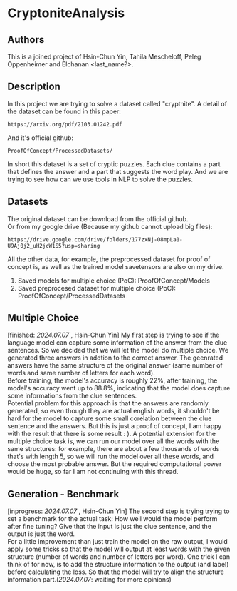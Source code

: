 # CryptoniteAnalysis
## Authors
This is a joined project of Hsin-Chun Yin, Tahila Mescheloff, Peleg Oppenheimer and Elchanan <last_name?>. 


## Description
In this project we are trying to solve a dataset called "cryptnite". A detail of the dataset can be found in this paper: 

	https://arxiv.org/pdf/2103.01242.pdf
And it's official github: 

	ProofOfConcept/ProcessedDatasets/
In short this dataset is a set of cryptic puzzles. Each clue contains a part that defines the answer and a part that suggests the word play. And we are trying to see how can we use tools in NLP to solve the puzzles.  


## Datasets
The original dataset can be download from the official github.  
Or from my google drive (Because my github cannot upload big files):

	https://drive.google.com/drive/folders/177zxNj-O8mpLa1-U9Aj0j2_uH2jcW1S5?usp=sharing
All the other data, for example, the preprocessed dataset for proof of concept is, as well as the trained model savetensors are also on my drive.  
1. Saved models for multiple choice (PoC): ProofOfConcept/Models  
2. Saved preprocesed dataset for multiple choice (PoC): ProofOfConcept/ProcessedDatasets

## Multiple Choice 
[finished: *2024.07.07* , Hsin-Chun Yin]
My first step is trying to see if the language model can capture some information of the answer from the clue sentences. So we decided that we will let the model do multiple choice. We generated three answers in addtion to the correct answer. The geenrated answers have the same structure of the original answer (same number of words and same number of letters for each word).  
Before training, the model's accuracy is roughly 22%, after training, the model's accuracy went up to 88.8%, indicating that the model does capture some informations from the clue sentences.  
Potential problem for this approach is that the answers are randomly generated, so even though they are actual english words, it shouldn't be hard for the model to capture some small corelation between the clue sentence and the answers. But this is just a proof of concept, I am happy with the result that there is some result : ). 
A potential extension for the multiple choice task is, we can run our model over all the words with the same structures: for example, there are about a few thousands of words that's with length 5, so we will run the model over all these words, and choose the most probable answer. But the required computational power would be huge, so far I am not continuing with this thread.   

## Generation - Benchmark 
[inprogress: *2024.07.07* , Hsin-Chun Yin]
The second step is trying trying to set a benchmark for the actual task: How well would the model perform after fine tuning? Give that the input is just the clue sentence, and the output is just the word.  
For a little improvement than just train the model on the raw output, I would apply some tricks so that the model will output at least words with the given structure (number of words and number of letters per word). One trick I can think of for now, is to add the structure information to the output (and label) before calculating the loss. So that the model will try to align the structure information part.(*2024.07.07*: waiting for more opinions)
 
